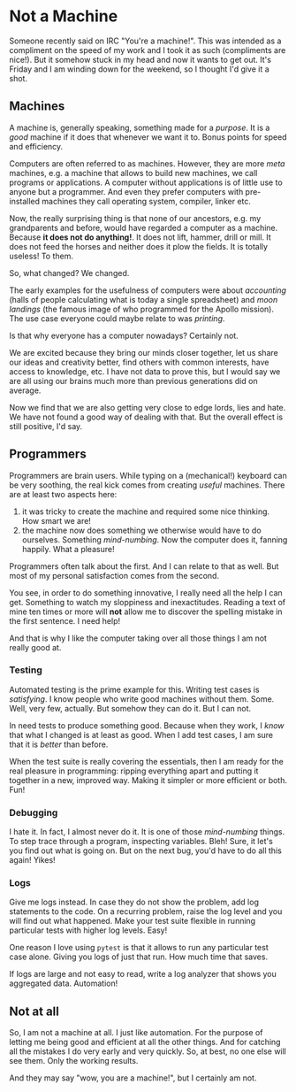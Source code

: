 # Not a Machine

Someone recently said on IRC "You're a machine!". This was intended as a compliment on
the speed of my work and I took it as such (compliments are nice!). But it somehow stuck
in my head and now it wants to get out. It's Friday and I am winding down for the weekend, so
I thought I'd give it a shot.

## Machines

A machine is, generally speaking, something made for a *purpose*. It is a *good* machine if
it does that whenever we want it to. Bonus points for speed and efficiency.

Computers are often referred to as machines. However, they are more *meta* machines, e.g.
a machine that allows to build new machines, we call programs or applications. A computer without 
applications is of little use to anyone but a programmer. And even they
prefer computers with pre-installed machines they call operating system, compiler, linker etc.

Now, the really surprising thing is that none of our ancestors, e.g. my grandparents and before, 
would have regarded a computer as a machine. Because **it does not do anything!**. It does not
lift, hammer, drill or mill. It does not feed the horses and neither does it plow the fields. It 
is totally useless! To them.

So, what changed? We changed.

The early examples for the usefulness of computers were about *accounting* (halls of people
calculating what is today a single spreadsheet) and *moon landings* (the famous image of who
programmed for the Apollo mission). The use case everyone could maybe relate to was *printing*.

Is that why everyone has a computer nowadays? Certainly not.

We are excited because they bring our minds closer together, let us share our ideas and creativity
better, find others with common interests, have access to knowledge, etc. I have not data to prove
this, but I would say we are all using our brains much more than previous generations did on 
average.

Now we find that we are also getting very close to edge lords, lies and hate. We have not found
a good way of dealing with that. But the overall effect is still positive, I'd say.


## Programmers

Programmers are brain users. While typing on a (mechanical!) keyboard can be very soothing, the
real kick comes from creating *useful* machines. There are at least two aspects here:

1. it was tricky to create the machine and required some nice thinking. How smart we are!
2. the machine now does something we otherwise would have to do ourselves. Something *mind-numbing*. Now the computer does it, fanning happily. What a pleasure!

Programmers often talk about the first. And I can relate to that as well. But most of my personal satisfaction comes from the second.

You see, in order to do something innovative, I really need all the help I can get. Something
to watch my sloppiness and inexactitudes. Reading a text of mine
ten times or more will **not** allow me to discover the spelling mistake in the first sentence. I need help!

And that is why I like the computer taking over all those things I am not really good at.

### Testing

Automated testing is the prime example for this. Writing test cases is *satisfying*. I know people
who write good machines without them. Some. Well, very few, actually. But somehow they can do it. But
I can not. 

In need tests to produce something good. Because when they work, I *know* that what I changed is
at least as good. When I add test cases, I am sure that it is *better* than before.

When the test suite is really covering the essentials, then I am ready for the real pleasure 
in programming: ripping everything apart and putting it together in a new, improved way. Making
it simpler or more efficient or both. Fun!

### Debugging

I hate it. In fact, I almost never do it. It is one of those *mind-numbing* things. To step
trace through a program, inspecting variables. Bleh! Sure, it let's you find out what is going on.
But on the next bug, you'd have to do all this again! Yikes!

### Logs

Give me logs instead. In case they do not show the problem, add log statements to the code. On
a recurring problem, raise the log level and you will find out what happened. Make your test
suite flexible in running particular tests with higher log levels. Easy!

One reason I love using `pytest` is that it allows to run any particular test case alone. Giving
you logs of just that run. How much time that saves.

If logs are large and not easy to read, write a log analyzer that shows you aggregated data. Automation!


## Not at all

So, I am not a machine at all. I just like automation. For the purpose of letting me
being good and efficient at all the other things. And for catching all the mistakes I do
very early and very quickly. So, at best, no one else will see them. Only the working results. 

And they may say "wow, you are a machine!", but I certainly am not.






